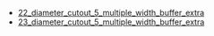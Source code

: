 * [22_diameter_cutout_5_multiple_width_buffer_extra](22_diameter_cutout_5_multiple_width_buffer_extra)
* [23_diameter_cutout_5_multiple_width_buffer_extra](23_diameter_cutout_5_multiple_width_buffer_extra)
